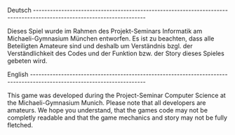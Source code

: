 Deutsch ----------------------------------------------------------------------------------------------------------------------

Dieses Spiel wurde im Rahmen des Projekt-Seminars Informatik am Michaeli-Gymnasium München entworfen.
Es ist zu beachten, dass alle Beteiligten Amateure sind und deshalb um Verständnis bzgl. der Verständlichkeit des Codes und der Funktion bzw. der Story dieses Spieles gebeten wird.

English -----------------------------------------------------------------------------------------------------------------------

This game was developed during the Project-Seminar Computer Science at the Michaeli-Gymnasium Munich.
Please note that all developers are amateurs. We hope you understand, that the games code may not be completly readable and that the game mechanics and story may not be fully fletched.
